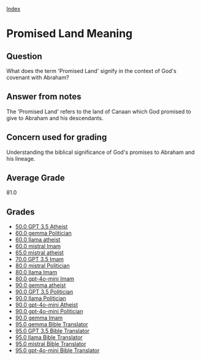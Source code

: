 
[Index](../../index.md)
# Promised Land Meaning
## Question
What does the term 'Promised Land' signify in the context of God's covenant with Abraham?

## Answer from notes
The 'Promised Land' refers to the land of Canaan which God promised to give to Abraham and his descendants.

## Concern used for grading
Understanding the biblical significance of God's promises to Abraham and his lineage.

## Average Grade
81.0

## Grades
 * [50.0 GPT 3.5 Atheist](../answers/GPT_3.5_Atheist/Promised_Land_Meaning.md)
 * [60.0 gemma Politician](../answers/gemma_Politician/Promised_Land_Meaning.md)
 * [60.0 llama atheist](../answers/llama_atheist/Promised_Land_Meaning.md)
 * [60.0 mistral Imam](../answers/mistral_Imam/Promised_Land_Meaning.md)
 * [65.0 mistral atheist](../answers/mistral_atheist/Promised_Land_Meaning.md)
 * [70.0 GPT 3.5 Imam](../answers/GPT_3.5_Imam/Promised_Land_Meaning.md)
 * [80.0 mistral Politician](../answers/mistral_Politician/Promised_Land_Meaning.md)
 * [80.0 llama Imam](../answers/llama_Imam/Promised_Land_Meaning.md)
 * [80.0 gpt-4o-mini Imam](../answers/gpt-4o-mini_Imam/Promised_Land_Meaning.md)
 * [90.0 gemma atheist](../answers/gemma_atheist/Promised_Land_Meaning.md)
 * [90.0 GPT 3.5 Politician](../answers/GPT_3.5_Politician/Promised_Land_Meaning.md)
 * [90.0 llama Politician](../answers/llama_Politician/Promised_Land_Meaning.md)
 * [90.0 gpt-4o-mini Atheist](../answers/gpt-4o-mini_Atheist/Promised_Land_Meaning.md)
 * [90.0 gpt-4o-mini Politician](../answers/gpt-4o-mini_Politician/Promised_Land_Meaning.md)
 * [90.0 gemma Imam](../answers/gemma_Imam/Promised_Land_Meaning.md)
 * [95.0 gemma Bible Translator](../answers/gemma_Bible_Translator/Promised_Land_Meaning.md)
 * [95.0 GPT 3.5 Bible Translator](../answers/GPT_3.5_Bible_Translator/Promised_Land_Meaning.md)
 * [95.0 llama Bible Translator](../answers/llama_Bible_Translator/Promised_Land_Meaning.md)
 * [95.0 mistral Bible Translator](../answers/mistral_Bible_Translator/Promised_Land_Meaning.md)
 * [95.0 gpt-4o-mini Bible Translator](../answers/gpt-4o-mini_Bible_Translator/Promised_Land_Meaning.md)
